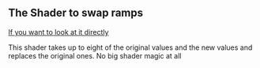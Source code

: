 ## The Shader to swap ramps

[If you want to look at it directly](../addons/msca/shader/simple_ramp_shader.gdshader)

This shader takes up to eight of the original values and the new values and replaces the original ones.
No big shader magic at all
